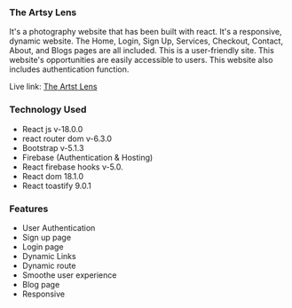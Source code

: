 ### The Artsy Lens

It's a photography website that has been built with react. It's a responsive, dynamic website. The Home, Login, Sign Up, Services, Checkout, Contact, About, and Blogs pages are all included.
This is a user-friendly site. This website's opportunities are easily accessible to users. This website also includes authentication function.

Live link: [The Artst Lens](https://the-artsy-lens-ed44e.web.app/)

### Technology Used

<ul>
              <li>React js v-18.0.0</li>
              <li>react router dom v-6.3.0</li>
              <li>Bootstrap v-5.1.3</li>
              <li>Firebase (Authentication & Hosting)</li>
              <li>React firebase hooks v-5.0.</li>
              <li>React dom 18.1.0</li>
              <li>React toastify 9.0.1</li>
              
</ul>

### Features
<ul>
                        <li> User Authentication</li>
                        <li>Sign up page</li>
                        <li>Login page</li>
                        <li>Dynamic Links</li>
                        <li>Dynamic route</li>
                        <li>Smoothe user experience</li>
                        <li>Blog page</li>
                        <li>Responsive</li>
  </ul>
